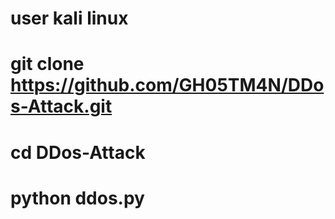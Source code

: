# user kali linux 
# git clone https://github.com/GH05TM4N/DDos-Attack.git
# cd DDos-Attack
# python ddos.py
